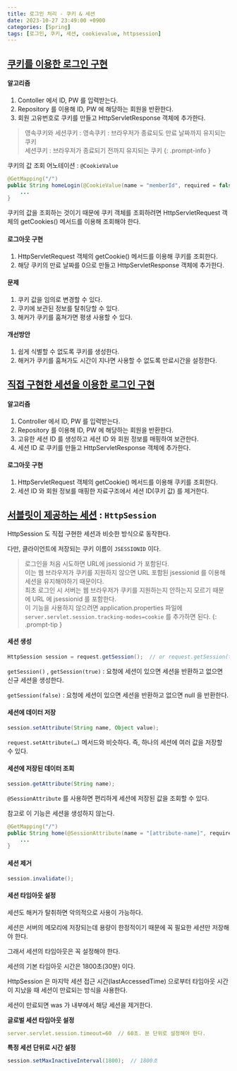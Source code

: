 ```yaml
---
title: 로그인 처리 - 쿠키 & 세션
date: 2023-10-27 23:49:00 +0900
categories: [Spring]
tags: [로그인, 쿠키, 세션, cookievalue, httpsession]
---
```


## **<u>쿠키를 이용한 로그인 구현</u>**

#### **알고리즘**

1. Contoller 에서 ID, PW 를 입력받는다.
2. Repository 를 이용해 ID, PW 에 해당하는 회원을 반환한다.
3. 회원 고유번호로 쿠키를 만들고 HttpServletResponse 객체에 추가한다.

> 영속쿠키와 세션쿠키
> : 
> 영속쿠키 : 브라우저가 종료되도 만료 날짜까지 유지되는 쿠키  
> 세션쿠키 : 브라우저가 종료되기 전까지 유지되는 쿠키
{: .prompt-info }

쿠키의 값 조회 어노테이션 : `@CookieValue`

```java
@GetMapping("/")
public String homeLogin(@CookieValue(name = "memberId", required = false) Long memberId) {
	...
}
```

쿠키의 값을 조회하는 것이기 때문에 쿠키 객체를 조회하려면 HttpServletRequest 객체의 getCookies() 메서드를 이용해 조회해야 한다. 

#### **로그아웃 구현**

1. HttpServletRequest 객체의 getCookie() 메서드를 이용해 쿠키를 조회한다.
2. 해당 쿠키의 만료 날짜를 0으로 만들고 HttpServletResponse 객체에 추가한다.

#### **문제**

1. 쿠키 값을 임의로 변경할 수 있다.
2. 쿠키에 보관된 정보를 탈취당할 수 있다.
3. 해커가 쿠키를 훔쳐가면 평생 사용할 수 있다.

#### **개선방안**

1. 쉽게 식별할 수 없도록 쿠키를 생성한다.
2. 해커가 쿠키를 훔쳐가도 시간이 지나면 사용할 수 없도록 만료시간을 설정한다.

## **<u>직접 구현한 세션을 이용한 로그인 구현</u>**

#### **알고리즘**

1. Controller 에서 ID, PW 를 입력받는다.
2. Repository 를 이용해 ID, PW 에 해당하는 회원을 반환한다.
3. 고유한 세션 ID 를 생성하고 세션 ID 와 회원 정보를 매핑하여 보관한다.
4. 세션 ID 로 쿠키를 만들고 HttpServletResponse 객체에 추가한다.

#### **로그아웃 구현**

1. HttpServletRequest 객체의 getCookie() 메서드를 이용해 쿠키를 조회한다.
2. 세션 ID 와 회원 정보를 매핑한 자료구조에서 세션 ID(쿠키 값) 를 제거한다.

## **<u>서블릿이 제공하는 세션</u>** : `HttpSession`

HttpSession 도 직접 구현한 세션과 비슷한 방식으로 동작한다.

다만, 클라이언트에 저장되는 쿠키 이름이 `JSESSIONID` 이다.

> 로그인을 처음 시도하면 URL에 jsessionid 가 포함된다.  
이는 웹 브라우저가 쿠키를 지원하지 않으면 URL 포함된 jsessionid 를 이용해 세션을 유지해야하기 때문이다.  
최초 로그인 시 서버는 웹 브라우저가 쿠키를 지원하는지 안하는지 모르기 때문에 URL 에 jsessionid 를 포함한다.  
이 기능을 사용하지 않으려면 application.properties 파일에 `server.servlet.session.tracking-modes=cookie` 를 추가하면 된다.
{: .prompt-tip }

#### **세션 생성**

```java
HttpSession session = request.getSession();  // or request.getSession(true);
```

`getSession()` , `getSession(true)`
: 요청에 세션이 있으면 세션을 반환하고 없으면 신규 세션을 생성한다.

`getSession(false)`
: 요청에 세션이 있으면 세션을 반환하고 없으면 null 을 반환한다.

#### **세션에 데이터 저장**

```java
session.setAttribute(String name, Object value);
```

`request.setAttribute(…)` 메서드와 비슷하다. 즉, 하나의 세션에 여러 값을 저장할 수 있다.

#### **세션에 저장된 데이터 조회**

```java
session.getAttribute(String name);
```

`@SessionAttribute` 를 사용하면 편리하게 세션에 저장된 값을 조회할 수 있다.

참고로 이 기능은 세션을 생성하지 않는다.

```java
@GetMapping("/")
public String home(@SessionAttribute(name = "[attribute-name]", required = false) Member loginMember) {
	...
}
```

#### **세션 제거**

```java
session.invalidate();
```

#### **세션 타임아웃 설정**

세션도 해커가 탈취하면 악의적으로 사용이 가능하다.

세션은 서버의 메모리에 저장되는데 용량이 한정적이기 때문에 꼭 필요한 세션만 저장해야 한다.

그래서 세션의 타임아웃은 꼭 설정해야 한다.

세션의 기본 타임아웃 시간은 1800초(30분) 이다.

HttpSession 은 마지막 세션 접근 시간(lastAccessedTime) 으로부터 타임아웃 시간이 지났을 때 세션이 만료되는 방식을 사용한다.

세션이 만료되면 was 가 내부에서 해당 세션을 제거한다.

**글로벌 세션 타임아웃 설정**

```yaml
server.servlet.session.timeout=60  // 60초. 분 단위로 설정해야 한다.
```

**특정 세션 단위로 시간 설정**

```java
session.setMaxInactiveInterval(1800);  // 1800초
```